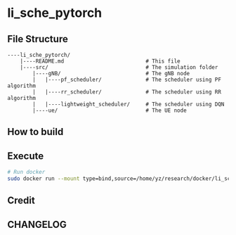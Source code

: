 # li_sche_pytorch

## File Structure
```sh=
----li_sche_pytorch/
	|----README.md							# This file
	|----src/								# The simulation folder
		|----gNB/							# The gNB node
		|	|----pf_scheduler/				# The scheduler using PF algorithm
		|	|----rr_scheduler/				# The scheduler using RR algorithm
		|	|----lightweight_scheduler/		# The scheduler using DQN
		|----ue/							# The UE node
```

## How to build


## Execute

```sh
# Run docker
sudo docker run --mount type=bind,source=/home/yz/research/docker/li_sche_pytorch,target=/workspace -it --gpus --name li_sche_pyt ubuntu:jammy-20230308 bash
```

## Credit

## CHANGELOG
